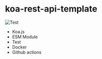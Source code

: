 # koa-rest-api-template

![Test](https://github.com/wannavi/koa-rest-api-template/workflows/Continuous%20Integration%20and%20Delivery/badge.svg?branch=main)

- Koa.js
- ESM Module
- Test
- Docker
- Github actions

